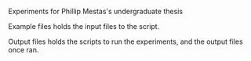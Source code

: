Experiments for Phillip Mestas's undergraduate thesis

Example files holds the input files to the script.

Output files holds the scripts to run the experiments, and the output files once ran.
